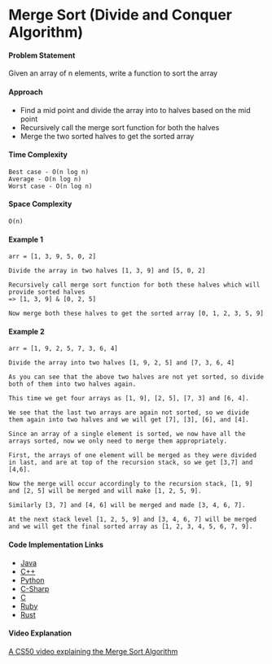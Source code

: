 # Merge Sort (Divide and Conquer Algorithm)

#### Problem Statement

Given an array of n elements, write a function to sort the array

#### Approach

- Find a mid point and divide the array into to halves based on the mid point
- Recursively call the merge sort function for both the halves
- Merge the two sorted halves to get the sorted array

#### Time Complexity

```
Best case - O(n log n)
Average - O(n log n)
Worst case - O(n log n)
```

#### Space Complexity

`O(n)`

#### Example 1

```
arr = [1, 3, 9, 5, 0, 2]  

Divide the array in two halves [1, 3, 9] and [5, 0, 2]

Recursively call merge sort function for both these halves which will provide sorted halves
=> [1, 3, 9] & [0, 2, 5]

Now merge both these halves to get the sorted array [0, 1, 2, 3, 5, 9]
```

#### Example 2

```
arr = [1, 9, 2, 5, 7, 3, 6, 4]  

Divide the array into two halves [1, 9, 2, 5] and [7, 3, 6, 4]

As you can see that the above two halves are not yet sorted, so divide both of them into two halves again.

This time we get four arrays as [1, 9], [2, 5], [7, 3] and [6, 4].

We see that the last two arrays are again not sorted, so we divide them again into two halves and we will get [7], [3], [6], and [4].

Since an array of a single element is sorted, we now have all the arrays sorted, now we only need to merge them appropriately.

First, the arrays of one element will be merged as they were divided in last, and are at top of the recursion stack, so we get [3,7] and [4,6].

Now the merge will occur accordingly to the recursion stack, [1, 9] and [2, 5] will be merged and will make [1, 2, 5, 9].

Similarly [3, 7] and [4, 6] will be merged and made [3, 4, 6, 7].

At the next stack level [1, 2, 5, 9] and [3, 4, 6, 7] will be merged and we will get the final sorted array as [1, 2, 3, 4, 5, 6, 7, 9].
```

#### Code Implementation Links

- [Java](https://github.com/TheAlgorithms/Java/blob/master/src/main/java/com/thealgorithms/sorts/MergeSort.java)
- [C++](https://github.com/TheAlgorithms/C-Plus-Plus/blob/master/sorting/merge_sort.cpp)
- [Python](https://github.com/TheAlgorithms/Python/blob/master/sorts/merge_sort.py)
- [C-Sharp](https://github.com/TheAlgorithms/C-Sharp/blob/master/Algorithms/Sorters/Comparison/MergeSorter.cs)
- [C](https://github.com/TheAlgorithms/C/blob/master/sorting/merge_sort.c)
- [Ruby](https://github.com/TheAlgorithms/Ruby/blob/master/sorting/merge_sort.rb)
- [Rust](https://github.com/TheAlgorithms/Rust/blob/master/src/sorting/merge_sort.rs)

#### Video Explanation

[A CS50 video explaining the Merge Sort Algorithm](https://www.youtube.com/watch?v=EeQ8pwjQxTM)
